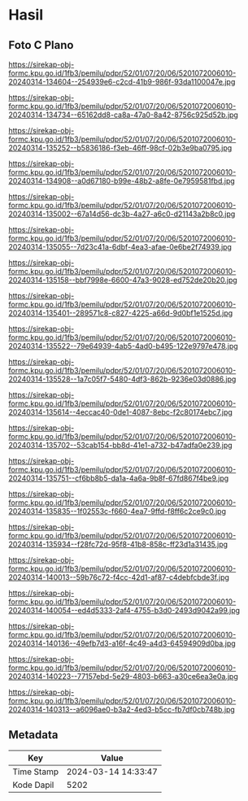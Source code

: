 # Hasil

## Foto C Plano

https://sirekap-obj-formc.kpu.go.id/1fb3/pemilu/pdpr/52/01/07/20/06/5201072006010-20240314-134604--254939e6-c2cd-41b9-986f-93da1100047e.jpg

https://sirekap-obj-formc.kpu.go.id/1fb3/pemilu/pdpr/52/01/07/20/06/5201072006010-20240314-134734--65162dd8-ca8a-47a0-8a42-8756c925d52b.jpg

https://sirekap-obj-formc.kpu.go.id/1fb3/pemilu/pdpr/52/01/07/20/06/5201072006010-20240314-135252--b5836186-f3eb-46ff-98cf-02b3e9ba0795.jpg

https://sirekap-obj-formc.kpu.go.id/1fb3/pemilu/pdpr/52/01/07/20/06/5201072006010-20240314-134908--a0d67180-b99e-48b2-a8fe-0e7959581fbd.jpg

https://sirekap-obj-formc.kpu.go.id/1fb3/pemilu/pdpr/52/01/07/20/06/5201072006010-20240314-135002--67a14d56-dc3b-4a27-a6c0-d21143a2b8c0.jpg

https://sirekap-obj-formc.kpu.go.id/1fb3/pemilu/pdpr/52/01/07/20/06/5201072006010-20240314-135055--7d23c41a-6dbf-4ea3-afae-0e6be2f74939.jpg

https://sirekap-obj-formc.kpu.go.id/1fb3/pemilu/pdpr/52/01/07/20/06/5201072006010-20240314-135158--bbf7998e-6600-47a3-9028-ed752de20b20.jpg

https://sirekap-obj-formc.kpu.go.id/1fb3/pemilu/pdpr/52/01/07/20/06/5201072006010-20240314-135401--289571c8-c827-4225-a66d-9d0bf1e1525d.jpg

https://sirekap-obj-formc.kpu.go.id/1fb3/pemilu/pdpr/52/01/07/20/06/5201072006010-20240314-135522--79e64939-4ab5-4ad0-b495-122e9797e478.jpg

https://sirekap-obj-formc.kpu.go.id/1fb3/pemilu/pdpr/52/01/07/20/06/5201072006010-20240314-135528--1a7c05f7-5480-4df3-862b-9236e03d0886.jpg

https://sirekap-obj-formc.kpu.go.id/1fb3/pemilu/pdpr/52/01/07/20/06/5201072006010-20240314-135614--4eccac40-0de1-4087-8ebc-f2c80174ebc7.jpg

https://sirekap-obj-formc.kpu.go.id/1fb3/pemilu/pdpr/52/01/07/20/06/5201072006010-20240314-135702--53cab154-bb8d-41e1-a732-b47adfa0e239.jpg

https://sirekap-obj-formc.kpu.go.id/1fb3/pemilu/pdpr/52/01/07/20/06/5201072006010-20240314-135751--cf6bb8b5-da1a-4a6a-9b8f-67fd867f4be9.jpg

https://sirekap-obj-formc.kpu.go.id/1fb3/pemilu/pdpr/52/01/07/20/06/5201072006010-20240314-135835--1f02553c-f660-4ea7-9ffd-f8ff6c2ce9c0.jpg

https://sirekap-obj-formc.kpu.go.id/1fb3/pemilu/pdpr/52/01/07/20/06/5201072006010-20240314-135934--f28fc72d-95f8-41b8-858c-ff23d1a31435.jpg

https://sirekap-obj-formc.kpu.go.id/1fb3/pemilu/pdpr/52/01/07/20/06/5201072006010-20240314-140013--59b76c72-f4cc-42d1-af87-c4debfcbde3f.jpg

https://sirekap-obj-formc.kpu.go.id/1fb3/pemilu/pdpr/52/01/07/20/06/5201072006010-20240314-140054--ed4d5333-2af4-4755-b3d0-2493d9042a99.jpg

https://sirekap-obj-formc.kpu.go.id/1fb3/pemilu/pdpr/52/01/07/20/06/5201072006010-20240314-140136--49efb7d3-a16f-4c49-a4d3-64594909d0ba.jpg

https://sirekap-obj-formc.kpu.go.id/1fb3/pemilu/pdpr/52/01/07/20/06/5201072006010-20240314-140223--77157ebd-5e29-4803-b663-a30ce6ea3e0a.jpg

https://sirekap-obj-formc.kpu.go.id/1fb3/pemilu/pdpr/52/01/07/20/06/5201072006010-20240314-140313--a6096ae0-b3a2-4ed3-b5cc-fb7df0cb748b.jpg


## Metadata

| Key        | Value               |
| ---------- | ------------------- |
| Time Stamp | 2024-03-14 14:33:47 |
| Kode Dapil | 5202                |



